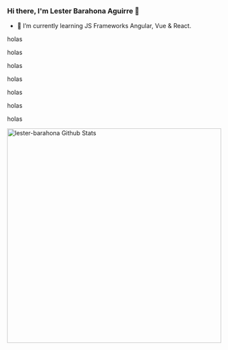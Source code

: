 ### Hi there, I'm Lester Barahona Aguirre 👋

<!--
**lester-barahona/lester-barahona** is a ✨ _special_ ✨ repository because its `README.md` (this file) appears on your GitHub profile.

Here are some ideas to get you started:

- 🔭 I’m currently working on ...
- 🌱 I’m currently learning ...
- 👯 I’m looking to collaborate on ...
- 🤔 I’m looking for help with ...
- 💬 Ask me about ...
- 📫 How to reach me: ...
- 😄 Pronouns: ...
- ⚡ Fun fact: ...
-->

- 🌱 I’m currently learning JS Frameworks Angular, Vue & React. 

<p>holas</p>
<p>holas</p>
<p>holas</p>
<p>holas</p>
<p>holas</p>
<p>holas</p>
<p>holas</p>
<!--
<p align="right">
  <img src ="https://github-readme-stats.vercel.app/api?username=lester-barahona&show_icons=true&count_private=true&theme=default&hide_border=true&hide=issues,contribs">
</p>-->


<img float="right" alt="lester-barahona Github Stats" src="https://github-readme-stats.vercel.app/api?username=lester-barahona&show_icons=true&count_private=true&theme=buefy&hide_border=true&hide=issues" width="500"/>
<!--
<img alt="lester-barahona's Top Languages Stats" src="https://github-readme-stats.vercel.app/api/top-langs/?username=lester-barahona&hide=smalltalk&theme=buefy&layout=compact&hide_border=true" width="500"/>
-->
